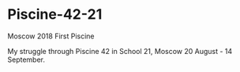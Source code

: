# Piscine-42-21
Moscow 2018 First Piscine

My struggle through Piscine 42 in School 21, Moscow 20 August - 14 September.
